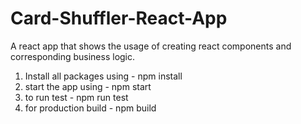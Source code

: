 # Card-Shuffler-React-App
A react app that shows the usage of creating react components and corresponding business logic.

1. Install all packages using - npm install
2. start the app using - npm start
3. to run test - npm run test
4. for production build - npm build
